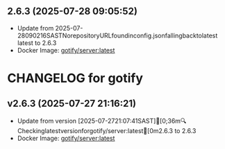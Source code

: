 ## 2.6.3 (2025-07-28 09:05:52)
- Update from 2025-07-28090216SASTNorepositoryURLfoundinconfig.jsonfallingbacktolatest
latest to 2.6.3
- Docker Image: [gotify/server:latest](https://hub.docker.com/r/gotify/server)

CHANGELOG for gotify
===================
## v2.6.3 (2025-07-27 21:16:21)

- Update from version [2025-07-2721:07:41SAST][0;36m🔍Checkinglatestversionforgotify/server:latest[0m2.6.3 to 2.6.3
- Docker Image: [gotify/server:latest](https://hub.docker.com/r/gotify/server)